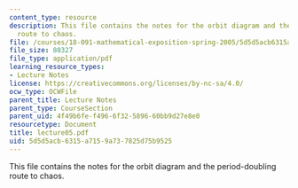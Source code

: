 ```yaml
---
content_type: resource
description: This file contains the notes for the orbit diagram and the period-doubling
  route to chaos.
file: /courses/18-091-mathematical-exposition-spring-2005/5d5d5acb6315a7159a737825d75b9525_lecture05.pdf
file_size: 80327
file_type: application/pdf
learning_resource_types:
- Lecture Notes
license: https://creativecommons.org/licenses/by-nc-sa/4.0/
ocw_type: OCWFile
parent_title: Lecture Notes
parent_type: CourseSection
parent_uid: 4f49b6fe-f496-6f32-5896-60bb9d27e8e0
resourcetype: Document
title: lecture05.pdf
uid: 5d5d5acb-6315-a715-9a73-7825d75b9525
---
```

This file contains the notes for the orbit diagram and the period-doubling route to chaos.